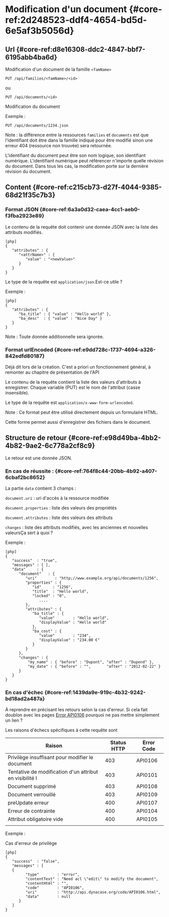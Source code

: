 # Modification d'un document  {#core-ref:2d248523-ddf4-4654-bd5d-6e5af3b5056d}

## Url {#core-ref:d8e16308-ddc2-4847-bbf7-6195abb4ba6d}

Modification d'un document de la famille `<famName>`

    PUT /api/families/<famName>/<id>

ou

    PUT /api/documents/<id>

Modification du document <id>

Exemple :

    PUT /api/documents/1234.json


Note : la différence entre la ressources `families` et `documents` est que
l'identifiant doit être dans la famille indiqué pour être modifié sinon une
erreur 404 (ressource non trouvée) sera retournée.

L'identifiant du document peut être son nom logique, son identifiant numérique.
L'identifiant numérique peut référencer n'importe quelle révision du document. 
Dans tous les cas, la modification porte sur la dernière révision du document.

## Content {#core-ref:c215cb73-d27f-4044-9385-68d21f35c7b3}

### Format JSON {#core-ref:6a3a0d32-caea-4cc1-aeb0-f3fba2923e89}

Le contenu de la requête doit contenir une donnée JSON avec la liste des attributs modifiés.

    [php]
    {
       "attributes" : {
          "<attrName>" : {
             "value" : "<newValue>"
          }
       }
    }
Le type de la requête est `application/json`.<span class="flag fixme">Est-ce utile ?</span>

Exemple :

    [php]
    {
       "attributes" : {
          "ba_title" : { "value" : "Hello world" },
          "ba_desc"  : { "value" : "Nice Day" }
       }
    }


Note : Toute donnée additionnelle sera ignorée.

### Format urlEncoded {#core-ref:e9dd728c-1737-4694-a326-842edfd80187}

<span class="flag fixme">Déjà dit lors de la création. C'est a priori un fonctionnement général, à remonter au chapitre de présentation de l'API</span>

Le contenu de la requête contient la liste des valeurs d'attributs à enregistrer.
Chaque variable (PUT) est le nom de l'attribut (casse insensible).

Le type de la requête est `application/x-www-form-urlencoded`.

Note : Ce format peut être utilisé directement depuis un formulaire HTML.

Cette forme permet aussi d'enregistrer des fichiers dans le document.

## Structure de retour {#core-ref:e98d49ba-4bb2-4b82-9ae2-6c778a2cf8c9}

Le retour est une donnée JSON.

### En cas de réussite : {#core-ref:764f8c44-20bb-4b92-a407-6cbaf2bc8652}

La partie `data` contient 3 champs :


`document.uri`
:  uri d'accès à la ressource modifiée

`document.properties`
:  liste des valeurs des propriétés

`document.attributes`
:  liste des valeurs des attributs

`changes`
:  liste des attributs modifiés, avec les anciennes et nouvelles valeurs<span class="flag fixme">Ça sert à quoi ?</span>

Exemple :

    [php]
    {
       "success"  : "true",
       "messages" : [ ],
       "data"     : {
          "document"   : {
             "uri"        : "http;//www.example.org/api/documents/1256",
             "properties" : { 
                "id"     : "1256",
                "title"  : "Hello world",
                "locked" : "0",
                   ....
             },
             "attributes" : { 
                "ba_title" : {
                   "value"        : "Hello world",
                   "displayValue" : "Hello world"
                },
                "ba_cost" : {
                   "value"        : "234",
                   "displayValue" : "234.00 €"
                }
             }
          },
          "changes" : {
              "my_name" : { "before" : "Dupont", "after" : "Dupond" }, 
              "my_date" : { "before" : "",       "after" : "2012-02-22" }
          }
       }
    }

### En cas d'échec {#core-ref:1439da9e-919c-4b32-9242-bd18ad2a487a}

<span class="fixme flag">À reprendre en précisant les retours selon la cas d'erreur.
Si cela fait doublon avec les pages [Error API0106](http://api.dynacase.org/code/API0106.html) pourquoi ne pas mettre simplement un lien ?</span>

Les raisons d'échecs spécifiques à cette requête sont 

|                          Raison                         | Status HTTP | Error Code |
| ------------------------------------------------------- | ----------- | ---------- |
| Privilège insuffisant pour modifier le document         |         403 | API0106    |
| Tentative de modification d'un attribut en visibilité I |         403 | API0101    |
| Document supprimé                                       |         403 | API0108    |
| Document verrouillé                                     |         403 | API0109    |
| preUpdate erreur                                        |         400 | API0107    |
| Erreur de contrainte                                    |         400 | API0104    |
| Attribut obligatoire vide                               |         400 | API0105    |
|                                                         |             |            |

Exemple : 

Cas d'erreur de privilège

    [php]
    {
       "success"  : "false",
       "messages" : [
       {
             "type"        : "error", 
             "contentText" : "Need acl \"edit\" to modify the document",
             "contentHtml" : "",
             "code"        : "API0106", 
             "uri"         : "http://api.dynacase.org/code/API0106.html",
             "data"        : null
          }
       ]
    }

